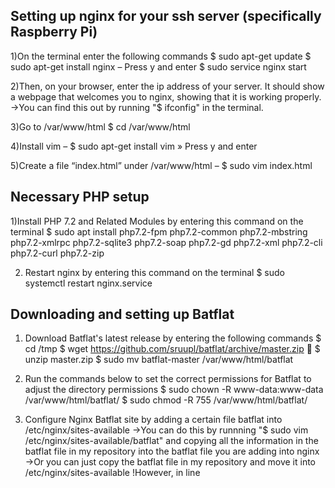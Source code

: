 ## Setting up nginx for your ssh server (specifically Raspberry Pi)

1)On the terminal enter the following commands
$ sudo apt-get update
$ sudo apt-get install nginx 
  – Press y and enter
$ sudo service nginx start

2)Then, on your browser, enter the ip address of your server. It should show a webpage that welcomes you to nginx, showing that it is working properly.
->You can find this out by running "$ ifconfig" in the terminal.

3)Go to /var/www/html 
$ cd /var/www/html

4)Install vim
– $ sudo apt-get install vim
» Press y and enter

5)Create a file “index.html” under /var/www/html
– $ sudo vim index.html

## Necessary PHP setup

1)Install PHP 7.2 and Related Modules by entering this command on the terminal
$ sudo apt install php7.2-fpm php7.2-common php7.2-mbstring php7.2-xmlrpc php7.2-sqlite3 php7.2-soap php7.2-gd php7.2-xml php7.2-cli php7.2-curl php7.2-zip

2) Restart nginx by entering this command on the terminal
$ sudo systemctl restart nginx.service

## Downloading and setting up Batflat

1) Download Batflat's latest release by entering the following commands
$ cd /tmp
$ wget https://github.com/sruupl/batflat/archive/master.zip  $ unzip master.zip
$ sudo mv batflat-master /var/www/html/batflat

2) Run the commands below to set the correct permissions for Batflat to adjust the directory permissions
$ sudo chown -R www-data:www-data /var/www/html/batflat/ 
$ sudo chmod -R 755 /var/www/html/batflat/

3) Configure Nginx Batflat site by adding a certain file batflat into /etc/nginx/sites-available
->You can do this by runnning "$ sudo vim /etc/nginx/sites-available/batflat" and copying all the information in the batflat file in my repository into the batflat file you are adding into nginx
->Or you can just copy the batflat file in my repository and move it into /etc/nginx/sites-available
!However, in line

